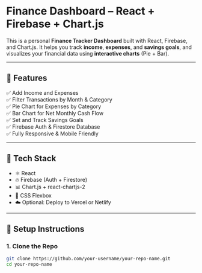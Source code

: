 #  Finance Dashboard – React + Firebase + Chart.js

This is a personal **Finance Tracker Dashboard** built with React, Firebase, and Chart.js. It helps you track **income**, **expenses**, and **savings goals**, and visualizes your financial data using **interactive charts** (Pie + Bar).

---

## 🔧 Features

✅ Add Income and Expenses  
✅ Filter Transactions by Month & Category  
✅ Pie Chart for Expenses by Category  
✅ Bar Chart for Net Monthly Cash Flow  
✅ Set and Track Savings Goals  
✅ Firebase Auth & Firestore Database  
✅ Fully Responsive & Mobile Friendly

---

## 🚀 Tech Stack

- ⚛️ React
- 🔥 Firebase (Auth + Firestore)
- 📊 Chart.js + react-chartjs-2
- 💅 CSS Flexbox
- ☁️ Optional: Deploy to Vercel or Netlify

---

## 📁 Setup Instructions

### 1. Clone the Repo

```bash
git clone https://github.com/your-username/your-repo-name.git
cd your-repo-name
